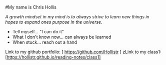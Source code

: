 #My name is Chris Hollis

*A growth mindset in my mind is to always strive to learn new things in hopes to expand ones purpose in the universe.*

* Tell myself... "I can do it"
* What I don't know now... can always be learned
* When stuck... reach out a hand

Link to my github portfolio: [ https://github.com/Hollistr ]
zLink to my class1: [https://hollistr.github.io/reading-notes/class1]
